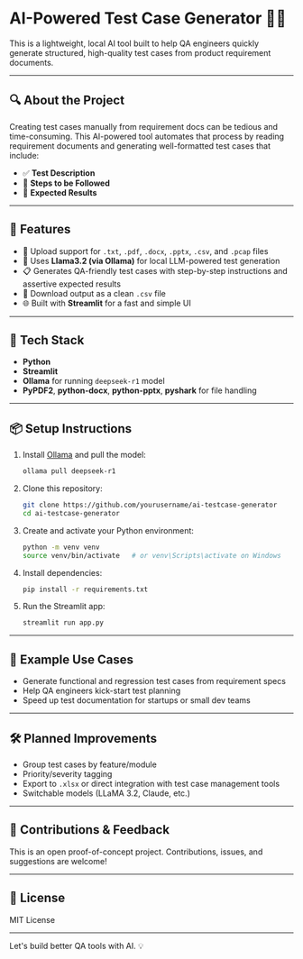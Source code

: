 
# AI-Powered Test Case Generator 🧠✅

This is a lightweight, local AI tool built to help QA engineers quickly generate structured, high-quality test cases from product requirement documents.

---

## 🔍 About the Project

Creating test cases manually from requirement docs can be tedious and time-consuming. This AI-powered tool automates that process by reading requirement documents and generating well-formatted test cases that include:

- ✅ **Test Description**
- 🔄 **Steps to be Followed**
- 🎯 **Expected Results**

---

## 🚀 Features

- 📂 Upload support for `.txt`, `.pdf`, `.docx`, `.pptx`, `.csv`, and `.pcap` files
- 🧠 Uses **Llama3.2 (via Ollama)** for local LLM-powered test generation
- 📋 Generates QA-friendly test cases with step-by-step instructions and assertive expected results
- 💾 Download output as a clean `.csv` file
- 🌐 Built with **Streamlit** for a fast and simple UI

---

## 🧰 Tech Stack

- **Python**
- **Streamlit**
- **Ollama** for running `deepseek-r1` model
- **PyPDF2**, **python-docx**, **python-pptx**, **pyshark** for file handling

---

## 📦 Setup Instructions

1. Install [Ollama](https://ollama.com) and pull the model:

   ```bash
   ollama pull deepseek-r1
   ```

2. Clone this repository:

   ```bash
   git clone https://github.com/yourusername/ai-testcase-generator
   cd ai-testcase-generator
   ```

3. Create and activate your Python environment:

   ```bash
   python -m venv venv
   source venv/bin/activate   # or venv\Scripts\activate on Windows
   ```

4. Install dependencies:

   ```bash
   pip install -r requirements.txt
   ```

5. Run the Streamlit app:

   ```bash
   streamlit run app.py
   ```

---

## 📎 Example Use Cases

- Generate functional and regression test cases from requirement specs
- Help QA engineers kick-start test planning
- Speed up test documentation for startups or small dev teams

---

## 🛠️ Planned Improvements

- Group test cases by feature/module
- Priority/severity tagging
- Export to `.xlsx` or direct integration with test case management tools
- Switchable models (LLaMA 3.2, Claude, etc.)

---

## 🤝 Contributions & Feedback

This is an open proof-of-concept project. Contributions, issues, and suggestions are welcome!

---

## 📄 License

MIT License

---

Let's build better QA tools with AI. 💡
